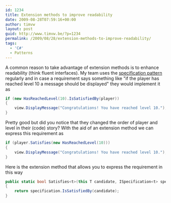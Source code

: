 ```yaml
---
id: 1234
title: Extension methods to improve readability
date: 2009-08-28T07:59:16+00:00
author: timvw
layout: post
guid: http://www.timvw.be/?p=1234
permalink: /2009/08/28/extension-methods-to-improve-readability/
tags:
  - 'C#'
  - Patterns
---
```

A common reason to take advantage of extension methods is to enhance readability (think fluent interfaces). My team uses the [specification pattern](http://en.wikipedia.org/wiki/Specification_pattern) regularly and in case a requirement says something like "if the player has reached level 10 a message should be displayed" they would implement it as

```csharp
if (new HasReachedLevel(10).IsSatisfiedBy(player))
{
	view.DisplayMessage("Congratulations! You have reached level 10.");
}
```

Pretty good but did you notice that they changed the order of player and level in their (code) story? With the aid of an extension method we can express this requirement as

```csharp
if (player.Satisfies(new HasReachedLevel(10)))
{
	view.DisplayMessage("Congratulations! You have reached level 10.");
}
```

Here is the extension method that allows you to express the requirement in this way

```csharp
public static bool Satisfies<t>(this T candidate, ISpecification<t> specification)
{
	return specification.IsSatisfiedBy(candidate);
}
```
